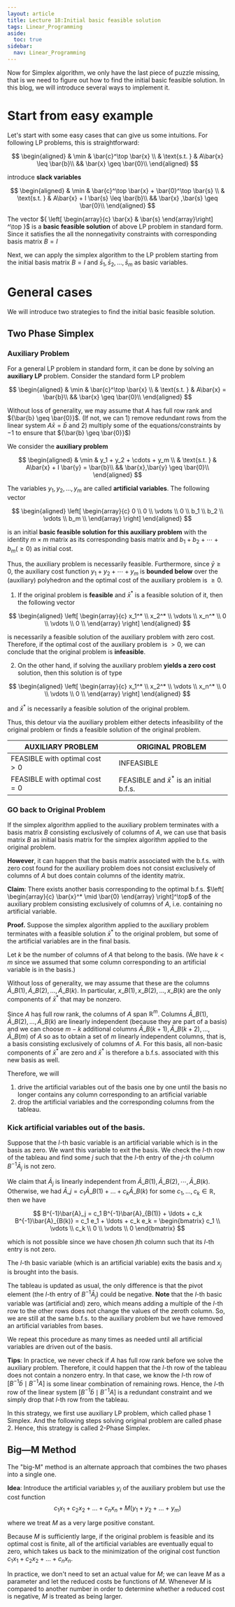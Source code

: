 ```yaml
---
layout: article
title: Lecture 18:Initial basic feasible solution
tags: Linear_Programming
aside:
  toc: true
sidebar:
  nav: Linear_Programming
---
```


Now for Simplex algorithm, we only have the last piece of puzzle missing, that is we need to figure out how to find the initial basic feasible solution. In this blog, we will introduce several ways to implement it. 

<!--more-->

# Start from easy example

Let's start with some easy cases that can give us some intuitions.  For following LP problems, this is straightforward:

$$
\begin{aligned}
& \min & \bar{c}^\top \bar{x} \\
& \text{s.t. } & A\bar{x} \leq \bar{b}\\
&& \bar{x} \geq \bar{0}\\
\end{aligned}
$$

introduce **slack variables**

$$
\begin{aligned}
& \min & \bar{c}^\top \bar{x} + \bar{0}^\top \bar{s} \\
& \text{s.t. } & A\bar{x} + I \bar{s} \leq \bar{b}\\
&& \bar{x} ,\bar{s} \geq \bar{0}\\
\end{aligned}
$$

The vector ${ \left[ \begin{array}{c} \bar{x} & \bar{s} \end{array}\right] ^\top }$ is a **basic feasible solution** of above LP problem in standard form.  Since it satisfies the all the nonnegativity constraints with corresponding basis matrix ${B = I}$

Next, we can apply the simplex algorithm to the LP problem starting from the initial basis matrix ${B = I}$ and ${\bar{s}_1, \bar{s}_2, ..., \bar{s}_m}$ as basic variables.

# General cases

We will introduce two strategies to find the initial basic feasible solution.

## Two Phase Simplex

### Auxiliary Problem

For a general LP problem in standard form, it can be done by solving an **auxiliary LP** problem. Consider the standard form LP problem

$$
\begin{aligned}
& \min & \bar{c}^\top \bar{x} \\
& \text{s.t. } & A\bar{x} = \bar{b}\\
&& \bar{x} \geq \bar{0}\\
\end{aligned}
$$

Without loss of generality, we may assume that ${A}$ has full row rank and ${\bar{b} \geq \bar{0}}$. (If not, we can 1) remove redundant rows from the linear system ${A\bar{x} = \bar{b}}$ and 2) multiply some of the equations/constraints by $-1$ to ensure that ${\bar{b} \geq \bar{0}}$)

We consider the **auxiliary problem**

$$
\begin{aligned}
& \min & y_1 + y_2 + \cdots + y_m \\
& \text{s.t. } & A\bar{x} + I \bar{y} = \bar{b}\\
&& \bar{x},\bar{y} \geq \bar{0}\\
\end{aligned}
$$

The variables $y_1, y_2, \ldots, y_m$ are called **artificial variables**. The  following vector

$$
\begin{aligned}
\left[ \begin{array}{c}
0 \\
0 \\
\vdots \\
0 \\
b_1 \\
b_2 \\
\vdots \\
b_m \\
\end{array} \right]
\end{aligned}
$$

is an initial **basic feasible solution for this auxiliary problem** with the identity $m \times m$ matrix as its corresponding basis matrix and $b_1 + b_2 + \cdots + b_m (\geq 0)$ as initial cost.

Thus, the auxiliary problem is necessarily feasible. Furthermore, since $\bar{y} \geq 0$, the auxiliary cost function $y_1 + y_2 + \cdots + y_m$ is **bounded below** over the (auxiliary) polyhedron and the optimal cost of the auxiliary problem is $\geq 0$.

1. If the original problem is **feasible** and $\bar{x}^*$ is a feasible solution of it, then the following vector

$$
\begin{aligned}
\left[ \begin{array}{c}
x_1^* \\
x_2^* \\
\vdots \\
x_n^* \\
0 \\
\vdots \\
0 \\
\end{array} \right]
\end{aligned}
$$

is necessarily a feasible solution of the auxiliary problem with zero cost. Therefore, if the optimal cost of the auxiliary problem is $> 0$, we can conclude that the original problem is **infeasible**.



2. On the other hand, if solving the auxiliary problem **yields a zero cost** solution, then this solution is of type

$$
\begin{aligned}
\left[ \begin{array}{c}
x_1^* \\
x_2^* \\
\vdots \\
x_n^* \\
0 \\
\vdots \\
0 \\
\end{array} \right]
\end{aligned}
$$

   and $\bar{x}^*$ is necessarily a feasible solution of the original problem.

Thus, this detour via the auxiliary problem either detects infeasibility of the original problem or finds a feasible solution of the original problem.

   | AUXILIARY PROBLEM                | ORIGINAL PROBLEM                              |
   | -------------------------------- | --------------------------------------------- |
   | FEASIBLE with optimal cost $> 0$ | INFEASIBLE                                    |
   | FEASIBLE with optimal cost $= 0$ | FEASIBLE and $\bar{x}^*$ is an initial b.f.s. |

### GO back to Original Problem

If the simplex algorithm applied to the auxiliary problem terminates with a basis matrix $B$ consisting exclusively of columns of $A$, we can use that basis matrix $B$ as initial basis matrix for the simplex algorithm applied to the original problem.

**However**, it can happen that the basis matrix associated with the b.f.s. with zero cost found for the auxiliary problem does not consist exclusively of columns of $A$ but does contain columns of the identity matrix.

**Claim**: There exists another basis corresponding to the optimal b.f.s. $\left[ \begin{array}{c} \bar{x}^* \mid \bar{0} \end{array} \right]^\top$ of the auxiliary problem consisting exclusively of columns of $A$, i.e. containing no artificial variable.



**Proof.**  Suppose the simplex algorithm applied to the auxiliary problem terminates with a feasible solution $\bar{x}^*$ to the original problem, but some of the artificial variables are in the final basis.

Let $k$ be the number of columns of $A$ that belong to the basis. (We have $k<m$ since we assumed that some column corresponding to an artificial variable is in the basis.)

Without loss of generality, we may assume that these are the columns $\bar{A}\_{B(1)}, \bar{A}\_{B(2)}, \ldots, \bar{A}\_{B(k)}$. In particular, $x\_{B(1)}, x\_{B(2)}, \ldots, x\_{B(k)}$ are the only components of $\bar{x}^*$ that may be nonzero.

Since $A$ has full row rank, the columns of $A$ span $\mathbb{R}^m$. Columns $\bar{A}\_{B(1)}, \bar{A}\_{B(2)}, \ldots, \bar{A}\_{B(k)}$ are linearly independent (because they are part of a basis) and we can choose $m-k$ additional columns $\bar{A}\_{B(k+1)}, \bar{A}\_{B(k+2)}, \ldots, \bar{A}\_{B(m)}$ of $A$ so as to obtain a set of $m$ linearly independent columns, that is, a basis consisting exclusively of columns of $A$. For this basis, all non-basic components of $\bar{x}^*$ are zero and $\bar{x}^*$ is therefore a b.f.s. associated with this new basis as well.

Therefore, we will

1. drive the artificial variables out of the basis one by one until the basis no longer contains any column corresponding to an artificial variable
2. drop the artificial variables and the corresponding columns from the tableau.

### Kick artificial variables out of the basis.

Suppose that the $l$-th basic variable is an artificial variable which is in the basis as zero. We want this variable to exit the basis. We check the $l$-th row of the tableau and find some $j$ such that the $l$-th entry of the $j$-th column $B^{-1}\bar{A}_j$ is not zero.

We claim that $\bar{A}_j$ is linearly independent from $\bar{A}\_{B(1)}, \bar{A}\_{B(2)}, \cdots, \bar{A}\_{B(k)}$. Otherwise, we had $\bar{A}\_j = c_1 \bar{A}\_{B(1)} + \ldots + c_k \bar{A}\_{B(k)}$ for some $c_1, \ldots, c_k \in \mathbb{R}$, then we have

$$
B^{-1}\bar{A}_j = c_1 B^{-1}\bar{A}_{B(1)} + \ldots + c_k B^{-1}\bar{A}_{B(k)} = c_1 e_1 + \ldots + c_k e_k = \begin{bmatrix} c_1 \\ \vdots \\ c_k \\ 0 \\ \vdots \\ 0 \end{bmatrix}
$$

which is not possible since we have chosen $j$th column such that its $l$-th entry is not zero. 

The $l$-th basic variable (which is an artificial variable) exits the basis and $x_j$ is brought into the basis.



The tableau is updated as usual, the only difference is that the pivot element (the $l$-th entry of $B^{-1}\bar{A}_j$) could be negative. **Note** that the $l$-th basic variable was (artificial and) zero, which means adding a multiple of the $l$-th row to the other rows does not change the values of the zeroth column. So, we are still at the same b.f.s. to the auxiliary problem but we have removed an artificial variables from bases.

We repeat this procedure as many times as needed until all artificial variables are driven out of the basis.

**Tips**: In practice, we never check if $A$ has full row rank before we solve the auxiliary problem. Therefore, it could happen that the $l$-th row of the tableau does not contain a nonzero entry. In that case, we know the $l$-th row of $[B^{-1}\bar{b} \mid B^{-1}A]$ is some linear combination of remaining rows. Hence, the $l$-th row of the linear system $\left[ B^{-1}\bar{b} \mid B^{-1}A \right]$ is a redundant constraint and we simply drop that $l$-th row from the tableau.



In this strategy, we first use auxiliary LP problem, which called phase 1 Simplex. And the following steps solving original problem are called phase 2. Hence, this strategy is called 2-Phase Simplex.

## Big—M Method

The "big-M" method is an alternate approach that combines the two phases into a single one.


**Idea**: Introduce the artificial variables $y_i$ of the auxiliary problem but use the cost function
$$
c_1x_1 + c_2x_2 + \ldots + c_nx_n + M(y_1 + y_2 + \ldots + y_m)
$$

where we treat $M$ as a very large positive constant.

Because $M$ is sufficiently large, if the original problem is feasible and its optimal cost is finite, all of the artificial variables are eventually equal to zero, which takes us back to the minimization of the original cost function $c_1x_1 + c_2x_2 + \ldots + c_nx_n$.

In practice, we don't need to set an actual value for $M$; we can leave $M$ as a parameter and let the reduced costs be functions of $M$. Whenever $M$ is compared to another number in order to determine whether a reduced cost is negative, $M$ is treated as being larger.